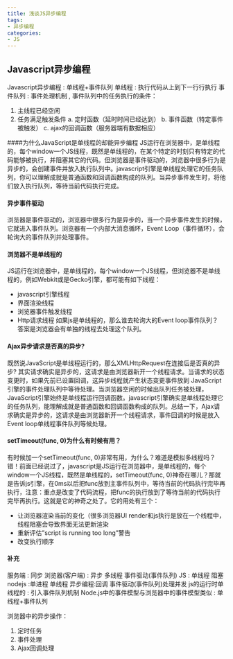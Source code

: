 ```yaml
---
title: 浅谈JS异步编程
tags: 
- 异步编程
categories:
- JS
---
```

## Javascript异步编程
Javascript异步编程 : 单线程+事件队列
单线程 : 执行代码从上到下一行行执行
事件队列 : 事件处理机制 , 事件队列中的任务执行的条件：
1. 主线程已经空闲
2. 任务满足触发条件
a. 定时函数（延时时间已经达到）
b. 事件函数（特定事件被触发）
c. ajax的回调函数（服务器端有数据相应）

####为什么JavaScript是单线程的却能异步编程
JS运行在浏览器中，是单线程的，每个window一个JS线程，既然是单线程的，在某个特定的时刻只有特定的代码能够被执行，并阻塞其它的代码。但浏览器是事件驱动的，浏览器中很多行为是异步的，会创建事件并放入执行队列中。javascript引擎是单线程处理它的任务队列，你可以理解成就是普通函数和回调函数构成的队列。当异步事件发生时，将他们放入执行队列，等待当前代码执行完成。

#### 异步事件驱动
浏览器是事件驱动的，浏览器中很多行为是异步的，当一个异步事件发生的时候，它就进入事件队列。浏览器有一个内部大消息循环，Event Loop（事件循环），会轮询大的事件队列并处理事件。

#### 浏览器不是单线程的
JS运行在浏览器中，是单线程的，每个window一个JS线程，但浏览器不是单线程的，例如Webkit或是Gecko引擎，都可能有如下线程：
- javascript引擎线程
- 界面渲染线程
- 浏览器事件触发线程
- Http请求线程
如果js是单线程的，那么谁去轮询大的Event loop事件队列？
答案是浏览器会有单独的线程去处理这个队列。

#### Ajax异步请求是否真的异步?
既然说JavaScript是单线程运行的，那么XMLHttpRequest在连接后是否真的异步? 其实请求确实是异步的，这请求是由浏览器新开一个线程请求。当请求的状态变更时，如果先前已设置回调，这异步线程就产生状态变更事件放到 JavaScript引擎的事件处理队列中等待处理。当浏览器空闲的时候出队列任务被处理，JavaScript引擎始终是单线程运行回调函数。javascript引擎确实是单线程处理它的任务队列，能理解成就是普通函数和回调函数构成的队列。总结一下，Ajax请求确实是异步的，这请求是由浏览器新开一个线程请求，事件回调的时候是放入Event loop单线程事件队列等候处理。

#### setTimeout(func, 0)为什么有时候有用？
有时候加一个setTimeout(func, 0)非常有用，为什么？难道是模拟多线程吗？错！前面已经说过了，javascript是JS运行在浏览器中，是单线程的，每个window一个JS线程，既然是单线程的，setTimeout(func, 0)神奇在哪儿？那就是告诉js引擎，在0ms以后把func放到主事件队列中，等待当前的代码执行完毕再执行，注意：重点是改变了代码流程，把func的执行放到了等待当前的代码执行完毕再执行。这就是它的神奇之处了。它的用处有三个：
- 让浏览器渲染当前的变化（很多浏览器UI render和js执行是放在一个线程中，线程阻塞会导致界面无法更新渲染
- 重新评估”script is running too long”警告
- 改变执行顺序

#### 补充
服务端 : 同步
浏览器(客户端) : 异步 多线程 事件驱动(事件队列)
JS : 单线程 阻塞
nodejs :单进程 单线程 异步编程:回调 事件驱动(事件队列)处理并发
js的运行时单线程的 : 引入事件队列机制
Node.js中的事件模型与浏览器中的事件模型类似 : 单线程+事件队列

浏览器中的异步操作：
1. 定时任务
2. 事件处理
3. Ajax回调处理
